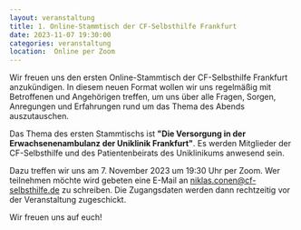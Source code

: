 ```yaml
---
layout: veranstaltung
title: 1. Online-Stammtisch der CF-Selbsthilfe Frankfurt
date: 2023-11-07 19:30:00
categories: veranstaltung
location:  Online per Zoom
---
```


Wir freuen uns den ersten Online-Stammtisch der CF-Selbsthilfe Frankfurt anzukündigen. In diesem neuen Format wollen wir uns regelmäßig mit Betroffenen und Angehörigen treffen, um uns über alle Fragen, Sorgen, Anregungen und Erfahrungen rund um das Thema des Abends auszutauschen.

Das Thema des ersten Stammtischs ist **"Die Versorgung in der Erwachsenenambulanz der Uniklinik Frankfurt"**. Es werden Mitglieder der CF-Selbsthilfe und des Patientenbeirats des Uniklinikums anwesend sein.

Dazu treffen wir uns am 7. November 2023 um 19:30 Uhr per Zoom. Wer teilnehmen möchte wird gebeten eine E-Mail an [niklas.conen@cf-selbsthilfe.de](mailto:niklas.conen@cf-selbsthilfe.de) zu schreiben. Die Zugangsdaten werden dann rechtzeitig vor der Veranstaltung zugeschickt.

Wir freuen uns auf euch!